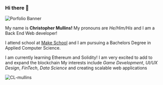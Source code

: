 ### Hi there 👋


![Porfolio Banner](https://i.imgur.com/7nSyFpK.jpeg)

My name is **Christopher Mullins!**
My pronouns are *He/Him/His* and I am a Back End Web developer!

I attend school at [Make School](https://www.makeschool.com/) and I am pursuing a Bachelors Degree in Applied Computer Science.

I am currently learning Ethereum and Solidity! I am very excited to add to and expand the blockchain
My interests include *Game Development*, *UI/UX Design*, *FinTech*, *Data Science* and creating scalable web applications


<!--
**CL-mullins/CL-mullins** is a ✨ _special_ ✨ repository because its `README.md` (this file) appears on your GitHub profile. -->

<p><img align="left" src="https://github-readme-stats.vercel.app/api/top-langs/?username=CL-mullins&layout=compact" alt="CL-mullins" /></p>



<!--
Here are some ideas to get you started:


- 🔭 I’m currently working on ...
- 🌱 I’m currently learning ...
- 👯 I’m looking to collaborate on ...
- 🤔 I’m looking for help with ...
- 💬 Ask me about ...
- 📫 How to reach me: ...
- 😄 Pronouns: ...
- ⚡ Fun fact: ...
-->
